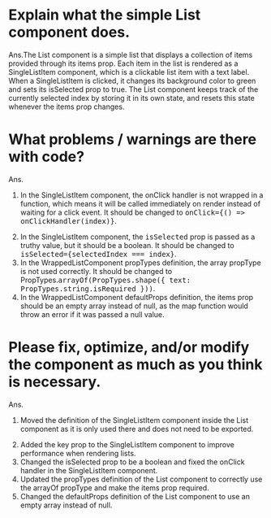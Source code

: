 # Explain what the simple List component does.
Ans.The List component is a simple list that displays a collection of items provided through its items prop. Each item in the list is rendered as a SingleListItem component, which is a clickable list item with a text label. When a SingleListItem is clicked, it changes its background color to green and sets its isSelected prop to true. The List component keeps track of the currently selected index by storing it in its own state, and resets this state whenever the items prop changes.

# What problems / warnings are there with code?
Ans.<ol><li>In the SingleListItem component, the onClick handler is not wrapped in a function, which means it will be called immediately on render instead of waiting for a click event. It should be changed to <tt>onClick={() => onClickHandler(index)}</tt>.</li>
<li>In the SingleListItem component, the <tt>isSelected</tt> prop is passed as a truthy value, but it should be a boolean. It should be changed to <tt>isSelected={selectedIndex === index}</tt>.</li>
<li>In the WrappedListComponent propTypes definition, the array propType is not used correctly. It should be changed to PropTypes.<tt>arrayOf(PropTypes.shape({ text: PropTypes.string.isRequired }))</tt>.</li>
<li>In the WrappedListComponent defaultProps definition, the items prop should be an empty array instead of null, as the map function would throw an error if it was passed a null value.</li></ol>

# Please fix, optimize, and/or modify the component as much as you think is necessary.
Ans.<ol><li>Moved the definition of the SingleListItem component inside the List component as it is only used there and does not need to be exported.</li>
<li>Added the key prop to the SingleListItem component to improve performance when rendering lists.</li>
<li>Changed the isSelected prop to be a boolean and fixed the onClick handler in the SingleListItem component.</li>
<li>Updated the propTypes definition of the List component to correctly use the arrayOf propType and make the items prop required.</li>
<li>Changed the defaultProps definition of the List component to use an empty array instead of null.</li></ol>